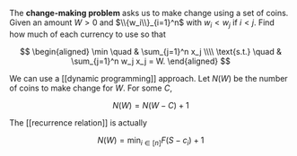 The **change-making problem** asks us to make change using a set of coins. Given an amount $W>0$ and $\\{w_i\\}_{i=1}^n$ with $w_i < w_j$ if $i < j$. Find how much of each currency to use so that

$$
\begin{aligned}
\min \quad & \sum_{j=1}^n x_j \\\\
\text{s.t.} \quad  & \sum_{j=1}^n w_j x_j = W.
\end{aligned}
$$

We can use a [[dynamic programming]] approach. Let $N(W)$ be the number of coins to make change for $W$. For some $C$,

$$
N(W) = N(W - C) + 1
$$

The [[recurrence relation]] is actually

$$
N(W) = \min_{i \in [n]}  F(S - c_i) + 1
$$
